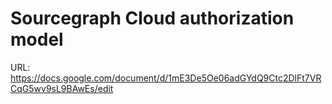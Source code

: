 # Sourcegraph Cloud authorization model

URL: https://docs.google.com/document/d/1mE3De5Oe06adGYdQ9Ctc2DlFt7VRCqG5wv9sL9BAwEs/edit
